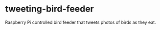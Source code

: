 tweeting-bird-feeder
====================

Raspberry Pi controlled bird feeder that tweets photos of birds as they eat.
